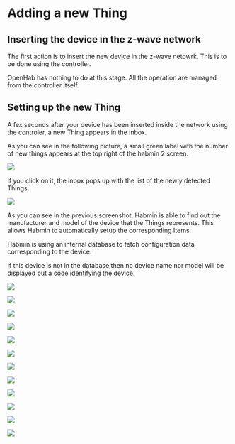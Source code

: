 # Adding a new Thing

## Inserting the device in the z-wave network
The first action is to insert the new device in the z-wave netowrk. This is to be done using the controller.

OpenHab has nothing to do at this stage. All the operation are managed from the controller itself.

## Setting up the new Thing

A fex seconds after your device has been inserted inside the network using the controler, a new Thing appears in the inbox.

As you can see in the following picture, a small green label with the number of new things appears at the top right of the habmin 2 screen.

![](add-node-10.png)

If you click on it, the inbox pops up with the list of the newly detected Things.

![](add-node-15.png)

As you can see in the previous screenshot, Habmin is able to find out the manufacturer and model of the device that the Things represents. This allows Habmin to automatically setup the corresponding Items.

Habmin is using an internal database to fetch configuration data corresponding to the device.

If this device is not in the database,then no device name nor model will be displayed but a code identifying the device.




![](add-node-20.png)

![](add-node-25.png)

![](add-node-30.png)

![](add-node-35.png)

![](add-node-40.png)

![](add-node-45.png)

![](add-node-50.png)

![](add-node-55.png)

![](add-node-60.png)

![](add-node-65.png)

![](add-node-70.png)

![](tool-network.png)
